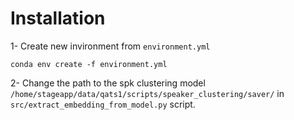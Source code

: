 # Installation

1- Create new invironment from `environment.yml`

`conda env create -f environment.yml`

2- Change the path to the spk clustering model `/home/stageapp/data/qats1/scripts/speaker_clustering/saver/` in `src/extract_embedding_from_model.py` script. 



